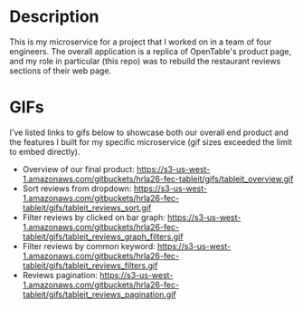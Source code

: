 # Description
This is my microservice for a project that I worked on in a team of four engineers. The overall application is a replica of OpenTable's product page, and my role in particular (this repo) was to rebuild the restaurant reviews sections of their web page.

# GIFs
I've listed links to gifs below to showcase both our overall end product and the features I built for my specific microservice (gif sizes exceeded the limit to embed directly).

- Overview of our final product: https://s3-us-west-1.amazonaws.com/gitbuckets/hrla26-fec-tableit/gifs/tableit_overview.gif
- Sort reviews from dropdown: https://s3-us-west-1.amazonaws.com/gitbuckets/hrla26-fec-tableit/gifs/tableit_reviews_sort.gif
- Filter reviews by clicked on bar graph: https://s3-us-west-1.amazonaws.com/gitbuckets/hrla26-fec-tableit/gifs/tableit_reviews_graph_filters.gif
- Filter reviews by common keyword: https://s3-us-west-1.amazonaws.com/gitbuckets/hrla26-fec-tableit/gifs/tableit_reviews_filters.gif
- Reviews pagination: https://s3-us-west-1.amazonaws.com/gitbuckets/hrla26-fec-tableit/gifs/tableit_reviews_pagination.gif
